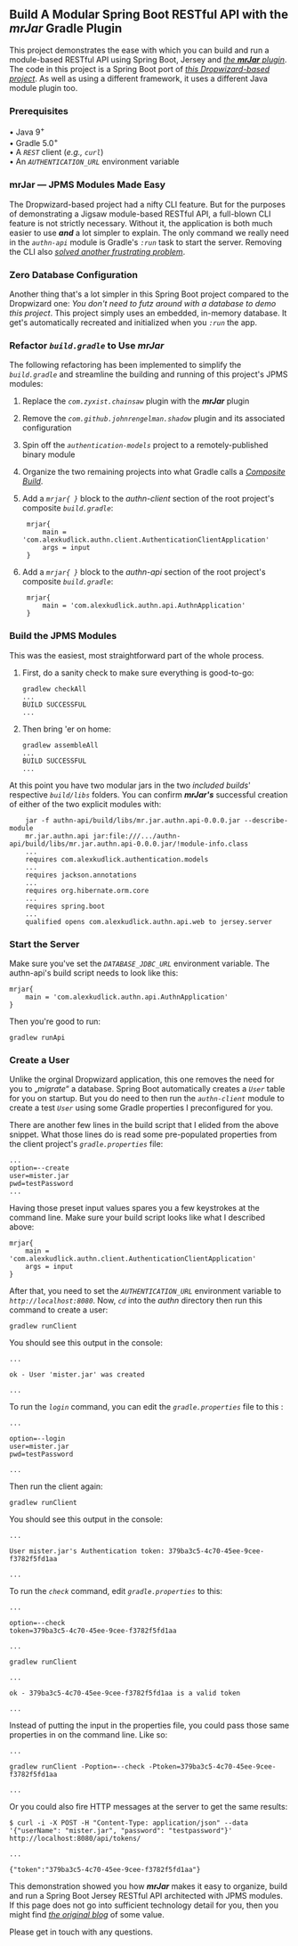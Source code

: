 ## Build A Modular Spring Boot RESTful API with the ***mrJar*** Gradle Plugin

This project demonstrates the ease with which you can build and run a module-based RESTful API using Spring Boot, Jersey and [*the **mrJar** plugin*](http://bit.ly/mrJar.com). 
The code in this project is a Spring Boot port of [*this Dropwizard-based project*]().
 As well as using a different framework, it uses a different Java module plugin too. 

### Prerequisites

• Java 9<sup>+</sup> <br />
• Gradle 5.0<sup>+</sup> <br />
• A *`REST`* client (*e.g., `curl`*) <br />
• An *`AUTHENTICATION_URL`* environment variable <br /> 

### mrJar — JPMS Modules Made Easy

The Dropwizard-based project had a nifty CLI feature. But for the purposes of demonstrating a Jigsaw module-based RESTful API, a full-blown CLI feature is not strictly necessary. Without it, the application is both much easier to use ***and*** a lot simpler to explain. The only command we really need in the *`authn-api`* module is Gradle's *`:run`* task to start the server. Removing the CLI also [*solved another frustrating problem*](http://bit.ly/Issue10825). 

### Zero Database Configuration

Another thing that's a lot simpler in this Spring Boot project compared to the Dropwizard one: *You don't need to futz around with a database to demo this project*. This project simply uses an embedded, in-memory database. It get's automatically recreated and initialized when you *`:run`* the app.
 
### Refactor *`build.gradle`* to Use ***mrJar***

The following refactoring has been implemented to simplify the *`build.gradle`* and streamline the building and running of this project's JPMS modules:

1. Replace the *`com.zyxist.chainsaw`* plugin with the ***mrJar*** plugin
2. Remove the *`com.github.johnrengelman.shadow`* plugin and its associated configuration
3. Spin off the *`authentication-models`* project to a remotely-published binary module
4. Organize the two remaining projects into what Gradle calls a [*Composite Build*](http://bit.ly/CompBlds).
5. Add a *`mrjar{ }`* block to the *authn-client* section of the root project's composite *`build.gradle`*:
    
        mrjar{ 
            main = 'com.alexkudlick.authn.client.AuthenticationClientApplication'
            args = input
        }
    
6. Add a *`mrjar{ }`* block to the *authn-api* section of the root project's composite *`build.gradle`*:
    
        mrjar{ 
            main = 'com.alexkudlick.authn.api.AuthnApplication'
        }
           
### Build the JPMS Modules

This was the easiest, most straightforward part of the whole process. 

1. First, do a sanity check to make sure everything is good-to-go:

       gradlew checkAll
       ...
       BUILD SUCCESSFUL
       ...

2. Then bring 'er on home:

       gradlew assembleAll
       ...
       BUILD SUCCESSFUL
       ...

At this point you have two modular jars in the two *included builds*' respective *`build/libs`* folders. You can confirm ***mrJar's*** successful creation of either of the two explicit modules with:

        jar -f authn-api/build/libs/mr.jar.authn.api-0.0.0.jar --describe-module
        mr.jar.authn.api jar:file:///.../authn-api/build/libs/mr.jar.authn.api-0.0.0.jar/!module-info.class
        ...
        requires com.alexkudlick.authentication.models
        ...
        requires jackson.annotations
        ...
        requires org.hibernate.orm.core
        ...
        requires spring.boot
        ...
        qualified opens com.alexkudlick.authn.api.web to jersey.server


### Start the Server

Make sure you've set the *`DATABASE_JDBC_URL`* environment variable. The authn-api's build script needs to look like this:

    mrjar{ 
        main = 'com.alexkudlick.authn.api.AuthnApplication'
    }
    
Then you're good to run:

    gradlew runApi

### Create a User

Unlike the orginal Dropwizard application, this one removes the need for you to „*migrate*“ a database. Spring Boot automatically creates a *`User`* table for you on startup. But you do need to then run the *`authn-client`* module to create a test *`User`* using some Gradle properties I preconfigured for you.
 
There are another few lines in the build script that I elided from the above snippet. What those lines do is read some pre-populated properties from the client project's *`gradle.properties`* file:

    ...
    option=--create
    user=mister.jar
    pwd=testPassword
    ...
    
Having those preset input values spares you a few keystrokes at the command line. Make sure your build script looks like what I described above:

    
    mrjar{ 
        main = 'com.alexkudlick.authn.client.AuthenticationClientApplication'
        args = input
    }
    

 After that, you need to set the *`AUTHENTICATION_URL`* environment variable to *`http://localhost:8080`*.  Now, *`cd`* into the *authn* directory then run this command to create a user:

    gradlew runClient
       
You should see this output in the console:

    ...
       
    ok - User 'mister.jar' was created
    
    ...

To run the *`login`* command, you can edit the *`gradle.properties`* file to this : 

    ...
    
    option=--login
    user=mister.jar
    pwd=testPassword

    ...

Then run the client again:

    gradlew runClient
       
You should see this output in the console:

    ...
       
    User mister.jar's Authentication token: 379ba3c5-4c70-45ee-9cee-f3782f5fd1aa
    
    ...


To run the *`check`* command, edit *`gradle.properties`* to this: 

    ...
    
    option=--check
    token=379ba3c5-4c70-45ee-9cee-f3782f5fd1aa
    
    ...
    
    gradlew runClient
    
    ...
           
    ok - 379ba3c5-4c70-45ee-9cee-f3782f5fd1aa is a valid token
        
    ...

Instead of putting the input in the properties file, you could pass those same properties in on the command line. Like so:

    ...
    
    gradlew runClient -Poption=--check -Ptoken=379ba3c5-4c70-45ee-9cee-f3782f5fd1aa
    
    ...

Or you could also fire HTTP messages at the server to get the same results:

    $ curl -i -X POST -H "Content-Type: application/json" --data '{"userName": "mister.jar", "password": "testpassword"}' http://localhost:8080/api/tokens/

    ...

    {"token":"379ba3c5-4c70-45ee-9cee-f3782f5fd1aa"}

   
This demonstration showed you how ***mrJar*** makes it easy to organize, build and run a Spring Boot Jersey RESTful API architected with JPMS modules.  If this page does not go into sufficient technology detail for you, then you might find [*the original blog*](http://bit.ly/akudBlog) of some value.

Please get in touch with any questions.